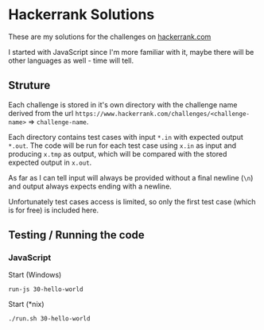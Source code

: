 # Hackerrank Solutions

These are my solutions for the challenges on 
[hackerrank.com](https://www.hackerrank.com/)

I started with JavaScript since I'm more familiar with it, maybe there will 
be other languages as well - time will tell.

## Struture

Each challenge is stored in it's own directory with the challenge name 
derived from the url `https://www.hackerrank.com/challenges/<challenge-name>` 
=> `challenge-name`.

Each directory contains test cases with input `*.in` with expected output 
`*.out`. The code will be run for each test case using `x.in` as input
and producing `x.tmp` as output, which will be compared with the stored
expected output in `x.out`.

As far as I can tell input will always be provided without a final newline
(`\n`) and output always expects ending with a newline.

Unfortunately test cases access is limited, so only the first test case 
(which is for free) is included here.

## Testing / Running the code

### JavaScript

Start (Windows)

```run-js 30-hello-world```

Start (*nix)

```./run.sh 30-hello-world```
